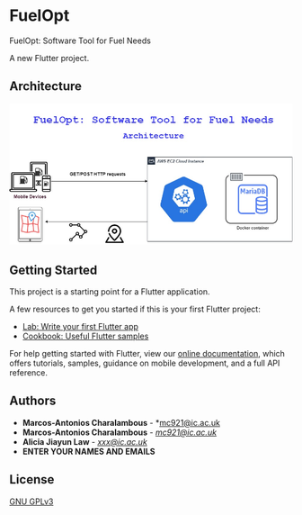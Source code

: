 # FuelOpt
FuelOpt: Software Tool for Fuel Needs


A new Flutter project.

## Architecture
<p align="center">
  <img src="./Architecture_FuelOpt.jpg">
</p>

## Getting Started

This project is a starting point for a Flutter application.

A few resources to get you started if this is your first Flutter project:

- [Lab: Write your first Flutter app](https://flutter.dev/docs/get-started/codelab)
- [Cookbook: Useful Flutter samples](https://flutter.dev/docs/cookbook)

For help getting started with Flutter, view our
[online documentation](https://flutter.dev/docs), which offers tutorials,
samples, guidance on mobile development, and a full API reference.

## Authors

* **Marcos-Antonios Charalambous** - *mc921@ic.ac.uk
* **Marcos-Antonios Charalambous** - *mc921@ic.ac.uk*
* **Alicia Jiayun Law** - *xxx@ic.ac.uk*
* **ENTER YOUR NAMES AND EMAILS**

## License
[GNU GPLv3](https://choosealicense.com/licenses/gpl-3.0/)
